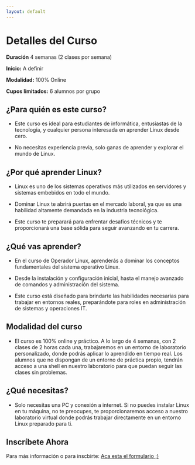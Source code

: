 ```yaml
---
layout: default
---
```


# Detalles del Curso

**Duración** 4 semanas (2 clases por semana)

**Inicio:** A definir

**Modalidad:** 100% Online

**Cupos limitados:** 6 alumnos por grupo


## ¿Para quién es este curso?

* Este curso es ideal para estudiantes de informática, entusiastas de la tecnología, y cualquier persona interesada en aprender Linux desde cero.

* No necesitas experiencia previa, solo ganas de aprender y explorar el mundo de Linux.

## ¿Por qué aprender Linux?

* Linux es uno de los sistemas operativos más utilizados en servidores y sistemas embebidos en todo el mundo.

* Dominar Linux te abrirá puertas en el mercado laboral, ya que es una habilidad altamente demandada en la industria tecnológica.

* Este curso te preparará para enfrentar desafíos técnicos y te proporcionará una base sólida para seguir avanzando en tu carrera.

## ¿Qué vas aprender?

* En el curso de Operador Linux, aprenderás a dominar los conceptos fundamentales del sistema operativo Linux.

* Desde la instalación y configuración inicial, hasta el manejo avanzado de comandos y administración del sistema.

* Este curso está diseñado para brindarte las habilidades necesarias para trabajar en entornos reales, preparándote para roles en administración de sistemas y operaciones IT.



## Modalidad del curso

* El curso es 100% online y práctico. A lo largo de 4 semanas, con 2 clases de 2 horas cada una, trabajaremos en un entorno de laboratorio personalizado, donde podrás aplicar lo aprendido en tiempo real. Los alumnos que no dispongan de un entorno de práctica propio, tendrán acceso a una shell en nuestro laboratorio para que puedan seguir las clases sin problemas.

## ¿Qué necesitas?

* Solo necesitas una PC y conexión a internet. Si no puedes instalar Linux en tu máquina, no te preocupes, te proporcionaremos acceso a nuestro laboratorio virtual donde podrás trabajar directamente en un entorno Linux preparado para ti.

## Inscríbete Ahora

Para más información o para inscbirte: [Aca esta el formulario ;)](https://forms.gle/9X2EGCF5vG96xHvt9)
